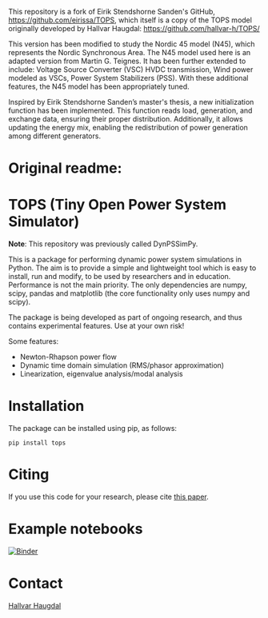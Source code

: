 This repository is a fork of Eirik Stendshorne Sanden's GitHub, https://github.com/eirissa/TOPS, which itself is a copy of the TOPS model originally developed by Hallvar Haugdal: https://github.com/hallvar-h/TOPS/

This version has been modified to study the Nordic 45 model (N45), which represents the Nordic Synchronous Area. The N45 model used here is an adapted version from Martin G. Teignes. It has been further extended to include: Voltage Source Converter (VSC) HVDC transmission, Wind power modeled as VSCs, Power System Stabilizers (PSS). With these additional features, the N45 model has been appropriately tuned.

Inspired by Eirik Stendshorne Sanden’s master's thesis, a new initialization function has been implemented. This function reads load, generation, and exchange data, ensuring their proper distribution. Additionally, it allows updating the energy mix, enabling the redistribution of power generation among different generators.



# Original readme:

# TOPS (**T**iny **O**pen **P**ower System **S**imulator)
**Note**: This repository was previously called DynPSSimPy.


This is a package for performing dynamic power system simulations in Python. The aim is to provide a simple and lightweight tool which is easy to install, run and modify, to be used by researchers and in education. Performance is not the main priority. The only dependencies are numpy, scipy, pandas and matplotlib (the core functionality only uses numpy and scipy).

The package is being developed as part of ongoing research, and thus contains experimental features. Use at your own risk!

Some features:
- Newton-Rhapson power flow
- Dynamic time domain simulation (RMS/phasor approximation)
- Linearization, eigenvalue analysis/modal analysis

# Installation
The package can be installed using pip, as follows:

`pip install tops`

# Citing
If you use this code for your research, please cite [this paper](https://arxiv.org/abs/2101.02937).

# Example notebooks
[![Binder](https://mybinder.org/badge_logo.svg)](https://mybinder.org/v2/gh/hallvar-h/TOPS/HEAD?filepath=examples%2Fnotebooks)

# Contact
[Hallvar Haugdal](mailto:hallvhau@gmail.com)
